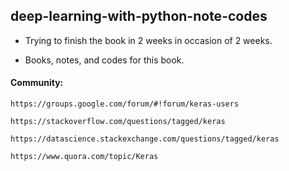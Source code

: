 ## deep-learning-with-python-note-codes
- Trying to finish the book in 2 weeks in occasion of 2 weeks.

- Books, notes, and codes for this book.

#### Community:
```
https://groups.google.com/forum/#!forum/keras-users

https://stackoverflow.com/questions/tagged/keras

https://datascience.stackexchange.com/questions/tagged/keras

https://www.quora.com/topic/Keras
```
